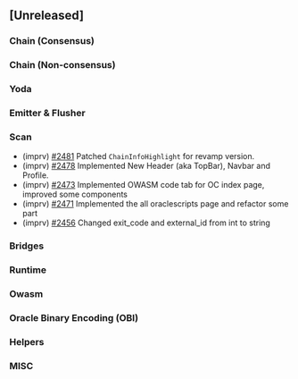 <!--
(feat): New feature
(impv): Improvement / Enhancement
(docs): Documentation
(bugs): Bug fixes
(chore): Chore/cleanup work
-->

## [Unreleased]

### Chain (Consensus)

### Chain (Non-consensus)

### Yoda

### Emitter & Flusher

### Scan

- (imprv) [\#2481](https://github.com/bandprotocol/bandchain/pull/2481) Patched `ChainInfoHighlight` for revamp version.
- (imprv) [\#2478](https://github.com/bandprotocol/bandchain/pull/2478) Implemented New Header (aka TopBar), Navbar and Profile.
- (imprv) [\#2473](https://github.com/bandprotocol/bandchain/pull/2473) Implemented OWASM code tab for OC index page, improved some components
- (imprv) [\#2471](https://github.com/bandprotocol/bandchain/pull/2471) Implemented the all oraclescripts page and refactor some part
- (imprv) [\#2456](https://github.com/bandprotocol/bandchain/pull/2456) Changed exit_code and external_id from int to string

### Bridges

### Runtime

### Owasm

### Oracle Binary Encoding (OBI)

### Helpers

### MISC
